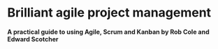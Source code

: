 # Brilliant agile project management
__A practical guide to using Agile, Scrum and Kanban by Rob Cole and Edward Scotcher__

